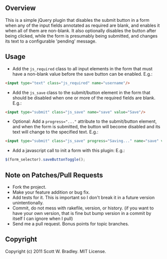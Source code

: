 ## Overview

This is a simple jQuery plugin that disables the submit button in a form when any of the input fields annotated as required are blank, and enables it when all of them are non-blank. It also optionally disables the button after being clicked, while the form is presumably being submitted, and changes its text to a configurable 'pending' message.

## Usage

  * Add the `js_required` class to all input elements in the form that must have a non-blank value before the save button can be enabled. E.g.:

```html
<input type="text" class="js_required" name="username"/>
```

  * Add the `js_save` class to the submit/button element in the form that should be disabled when one or more of the required fields are blank. E.g.:

```html
<input type="submit" class="js_save" name="save" value="Save"/>
```

  * Optional: Add a `progress="..."` attribute to the submit/button element, and when the form is submitted, the button will become disabled and its text will change to the specified text. E.g.:

```html
<input type="submit" class="js_save" progress="Saving..." name="save" value="Save"/>
```

  * Add a javascript call to init a form with this plugin: E.g.:

```javascript
$(form_selector).saveButtonToggle();
```

## Note on Patches/Pull Requests
 
* Fork the project.
* Make your feature addition or bug fix.
* Add tests for it. This is important so I don't break it in a
  future version unintentionally.
* Commit, do not mess with rakefile, version, or history.
  (if you want to have your own version, that is fine but bump version in a commit by itself I can ignore when I pull)
* Send me a pull request. Bonus points for topic branches.

## Copyright

Copyright (c) 2011 Scott W. Bradley. MIT License.
